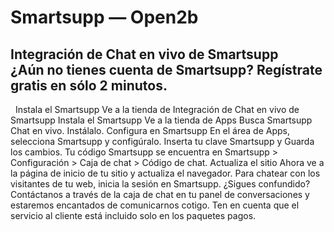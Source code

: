 # Smartsupp — Open2b
## Integración de Chat en vivo de Smartsupp ¿Aún no tienes cuenta de Smartsupp? Regístrate gratis en sólo 2 minutos.
  Instala el Smartsupp Ve a la tienda de 
Integración de Chat en vivo de Smartsupp
Instala el Smartsupp
Ve a la tienda de Apps 
Busca Smartsupp Chat en vivo.
Instálalo.
Configura en Smartsupp
En el área de Apps, selecciona Smartsupp y configúralo.
Inserta tu clave Smartsupp y Guarda los cambios.
Tu código Smartsupp se encuentra en Smartsupp > Configuración > Caja de chat > Código de chat.
Actualiza el sitio
Ahora ve a la página de inicio de tu sitio y actualiza el navegador.
Para chatear con los visitantes de tu web, inicia la sesión en Smartsupp.
¿Sigues confundido? Contáctanos a través de la caja de chat en tu panel de conversaciones y estaremos encantados de comunicarnos cotigo. Ten en cuenta que el servicio al cliente está incluido solo en los paquetes pagos.

